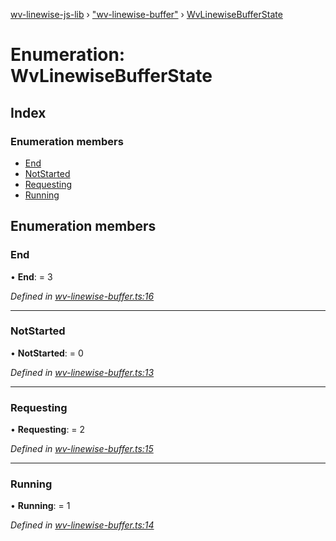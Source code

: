 [wv-linewise-js-lib](../README.md) › ["wv-linewise-buffer"](../modules/_wv_linewise_buffer_.md) › [WvLinewiseBufferState](_wv_linewise_buffer_.wvlinewisebufferstate.md)

# Enumeration: WvLinewiseBufferState

## Index

### Enumeration members

* [End](_wv_linewise_buffer_.wvlinewisebufferstate.md#end)
* [NotStarted](_wv_linewise_buffer_.wvlinewisebufferstate.md#notstarted)
* [Requesting](_wv_linewise_buffer_.wvlinewisebufferstate.md#requesting)
* [Running](_wv_linewise_buffer_.wvlinewisebufferstate.md#running)

## Enumeration members

###  End

• **End**: = 3

*Defined in [wv-linewise-buffer.ts:16](https://github.com/forbesmyester/wv-linewise/blob/65da995/js-lib/src/wv-linewise-buffer.ts#L16)*

___

###  NotStarted

• **NotStarted**: = 0

*Defined in [wv-linewise-buffer.ts:13](https://github.com/forbesmyester/wv-linewise/blob/65da995/js-lib/src/wv-linewise-buffer.ts#L13)*

___

###  Requesting

• **Requesting**: = 2

*Defined in [wv-linewise-buffer.ts:15](https://github.com/forbesmyester/wv-linewise/blob/65da995/js-lib/src/wv-linewise-buffer.ts#L15)*

___

###  Running

• **Running**: = 1

*Defined in [wv-linewise-buffer.ts:14](https://github.com/forbesmyester/wv-linewise/blob/65da995/js-lib/src/wv-linewise-buffer.ts#L14)*
